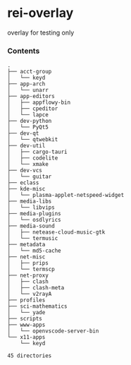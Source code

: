 # rei-overlay
overlay for testing only

### Contents
[comment]: # (text below will be generated using pre-commit hook. this line is not visible when rendered.)
```Hack
.
├── acct-group
│   └── keyd
├── app-arch
│   └── unarr
├── app-editors
│   ├── appflowy-bin
│   ├── cpeditor
│   └── lapce
├── dev-python
│   └── PyQt5
├── dev-qt
│   └── qtwebkit
├── dev-util
│   ├── cargo-tauri
│   ├── codelite
│   └── xmake
├── dev-vcs
│   └── guitar
├── eclass
├── kde-misc
│   └── plasma-applet-netspeed-widget
├── media-libs
│   └── libvips
├── media-plugins
│   └── osdlyrics
├── media-sound
│   ├── netease-cloud-music-gtk
│   └── termusic
├── metadata
│   └── md5-cache
├── net-misc
│   ├── prips
│   └── termscp
├── net-proxy
│   ├── clash
│   ├── clash-meta
│   └── v2rayA
├── profiles
├── sci-mathematics
│   └── yade
├── scripts
├── www-apps
│   └── openvscode-server-bin
└── x11-apps
    └── keyd

45 directories
```
